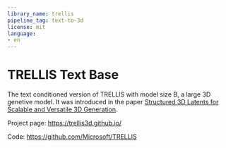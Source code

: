 ```yaml
---
library_name: trellis
pipeline_tag: text-to-3d
license: mit
language:
- en
---
```

# TRELLIS Text Base

<!-- Provide a quick summary of what the model is/does. -->

The text conditioned version of TRELLIS with model size B, a large 3D genetive model. It was introduced in the paper [Structured 3D Latents for Scalable and Versatile 3D Generation](https://huggingface.co/papers/2412.01506).

Project page: https://trellis3d.github.io/

Code: https://github.com/Microsoft/TRELLIS
